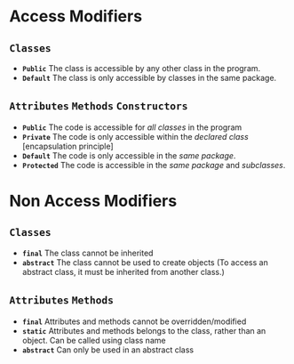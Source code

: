 # Access Modifiers

## `Classes`
- **`Public`** 	The class is accessible by any other class in the program.
- **`Default`** The class is only accessible by classes in the same package.

## `Attributes` `Methods` `Constructors`
- **`Public`** The code is accessible for *all classes* in the program
- **`Private`** The code is only accessible within the *declared class* [encapsulation principle]
- **`Default`** The code is only accessible in the *same package*.
- **`Protected`** The code is accessible in the *same package* and *subclasses*. 

# Non Access Modifiers
## `Classes`
- **`final`** The class cannot be inherited
- **`abstract`** The class cannot be used to create objects (To access an abstract class, it must be inherited from another class.)

## `Attributes` `Methods`
- **`final`** Attributes and methods cannot be overridden/modified
- **`static`** Attributes and methods belongs to the class, rather than an object. Can be called using class name
- **`abstract`** Can only be used in an abstract class
